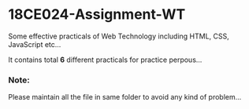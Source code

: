 # 18CE024-Assignment-WT
Some effective practicals of Web Technology including HTML, CSS, JavaScript etc...

It contains total <b>6</b> different practicals for practice perpous...

<h3>Note:</h3>
Please maintain all the file in same folder to avoid any kind of problem...
